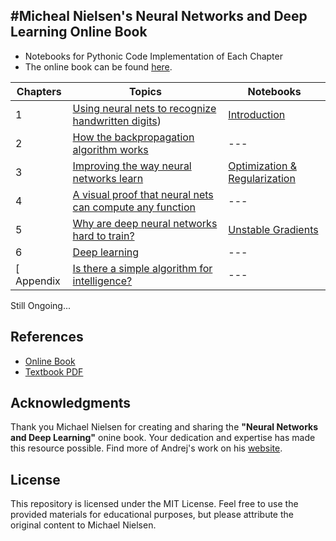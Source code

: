 #Micheal Nielsen's Neural Networks and Deep Learning Online Book
-------


- Notebooks for Pythonic Code Implementation of Each Chapter  
- The online book can be found [here](http://neuralnetworksanddeeplearning.com/index.html).


| Chapters | Topics | Notebooks 
| --- | --- | ---
| 1 | [Using neural nets to recognize handwritten digits](http://neuralnetworksanddeeplearning.com/chap1.html)) |  [Introduction](001_mnist_nn_intro.ipynb)
| 2 | [How the backpropagation algorithm works](http://neuralnetworksanddeeplearning.com/chap2.html) | ---
| 3 | [Improving the way neural networks learn](http://neuralnetworksanddeeplearning.com/chap3.html) |  [Optimization & Regularization](003_mnist_optimization_regularization.ipynb)
| 4 | [A visual proof that neural nets can compute any function](http://neuralnetworksanddeeplearning.com/chap4.html) | ---
| 5 | [Why are deep neural networks hard to train?](http://neuralnetworksanddeeplearning.com/chap5.html) | [Unstable Gradients](005_nn_unstable_gradients.ipynb)
| 6 | [Deep learning](http://neuralnetworksanddeeplearning.com/chap6.html) | ---
[ Appendix | [Is there a simple algorithm for intelligence?](http://neuralnetworksanddeeplearning.com/sai.html) | ---


Still Ongoing... 


## References
- [Online Book](http://neuralnetworksanddeeplearning.com/index.html)
- [Textbook PDF]([https://github.com/karpathy/micrograd](https://github.com/antonvladyka/neuralnetworksanddeeplearning.com.pdf/blob/master/book.pdf))

  
## Acknowledgments

Thank you Michael Nielsen for creating and sharing the **"Neural Networks and Deep Learning"** onine book. Your dedication and expertise has made this resource possible. Find more of Andrej's work on his [website](https://michaelnielsen.org/).

## License

This repository is licensed under the MIT License. Feel free to use the provided materials for educational purposes, but please attribute the original content to Michael Nielsen.
